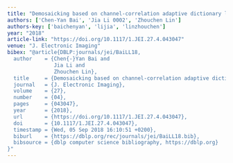 ```yaml
---
title: "Demosaicking based on channel-correlation adaptive dictionary learning"
authors: ['Chen-Yan Bai', 'Jia Li 0002', 'Zhouchen Lin']
authors-key: ['baichenyan', 'lijia', 'linzhouchen']
year: "2018"
article-link: "https://doi.org/10.1117/1.JEI.27.4.043047"
venue: "J. Electronic Imaging"
bibex: "@article{DBLP:journals/jei/BaiLL18,
  author    = {Chen{-}Yan Bai and
               Jia Li and
               Zhouchen Lin},
  title     = {Demosaicking based on channel-correlation adaptive dictionary learning},
  journal   = {J. Electronic Imaging},
  volume    = {27},
  number    = {04},
  pages     = {043047},
  year      = {2018},
  url       = {https://doi.org/10.1117/1.JEI.27.4.043047},
  doi       = {10.1117/1.JEI.27.4.043047},
  timestamp = {Wed, 05 Sep 2018 16:10:51 +0200},
  biburl    = {https://dblp.org/rec/journals/jei/BaiLL18.bib},
  bibsource = {dblp computer science bibliography, https://dblp.org}
}"
---
```

